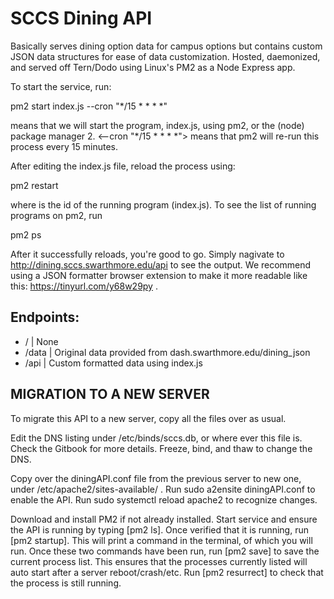 # SCCS Dining API

Basically serves dining option data for campus options but contains custom
JSON data structures for ease of data customization. Hosted, daemonized, 
and served off Tern/Dodo using Linux's PM2 as a Node Express app.

To start the service, run:

pm2 start index.js --cron "*/15 * * * *" 

<pm2 start index.js> means that we will start the program, index.js, using pm2,
or the (node) package manager 2.
<--cron "*/15 * * * *"> means that pm2 will re-run this process every 
15 minutes.

After editing the index.js file, reload the process using:

pm2 restart <id>

where <id> is the id of the running program (index.js). To see the list of 
running programs on pm2, run

pm2 ps

After it successfully reloads, you're good to go. Simply nagivate to 
http://dining.sccs.swarthmore.edu/api to see the output. We recommend 
using a JSON formatter browser extension to make it more readable like
this: https://tinyurl.com/y68w29py .

## Endpoints:
 - /        | None
 - /data    | Original data provided from dash.swarthmore.edu/dining_json
 - /api     | Custom formatted data using index.js

## MIGRATION TO A NEW SERVER ##
To migrate this API to a new server, copy all the files over as usual.

Edit the DNS listing under /etc/binds/sccs.db, or where ever this file is. Check
the Gitbook for more details. Freeze, bind, and thaw to change the DNS.

Copy over the diningAPI.conf file from the previous server to new one, under
/etc/apache2/sites-available/ . Run sudo a2ensite diningAPI.conf to enable the
API. Run sudo systemctl reload apache2 to recognize changes.

Download and install PM2 if not already installed. Start service and ensure
the API is running by typing [pm2 ls]. Once verified that it is running, run 
[pm2 startup]. This will print a command in the terminal, of which you will
run. Once these two commands have been run, run [pm2 save] to save the current 
process list. This ensures that the processes currently listed will auto
start after a server reboot/crash/etc. Run [pm2 resurrect] to check that the 
process is still running.